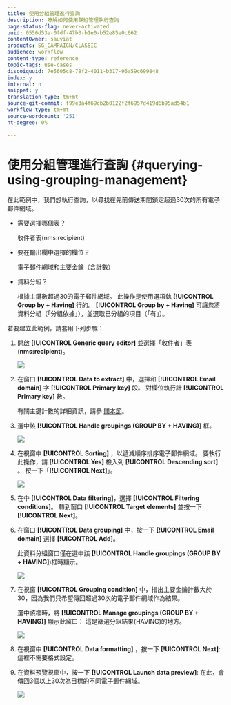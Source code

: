 ```yaml
---
title: 使用分組管理進行查詢
description: 瞭解如何使用群組管理執行查詢
page-status-flag: never-activated
uuid: 0556d53e-0fdf-47b3-b1e0-b52e85e0c662
contentOwner: sauviat
products: SG_CAMPAIGN/CLASSIC
audience: workflow
content-type: reference
topic-tags: use-cases
discoiquuid: 7e5605c8-78f2-4011-b317-96a59c699848
index: y
internal: n
snippet: y
translation-type: tm+mt
source-git-commit: f99e3a4f69cb2b0122f2f6957d419d6b95ad54b1
workflow-type: tm+mt
source-wordcount: '251'
ht-degree: 0%

---
```



# 使用分組管理進行查詢 {#querying-using-grouping-management}

在此範例中，我們想執行查詢，以尋找在先前傳送期間鎖定超過30次的所有電子郵件網域。

* 需要選擇哪個表？

   收件者表(nms:recipient)

* 要在輸出欄中選擇的欄位？

   電子郵件網域和主要金鑰（含計數）

* 資料分組？

   根據主鍵數超過30的電子郵件網域。 此操作是使用選項執 **[!UICONTROL Group by + Having]** 行的。 **[!UICONTROL Group by + Having]** 可讓您將資料分組（「分組依據」），並選取已分組的項目（「有」）。

若要建立此範例，請套用下列步驟：

1. 開啟 **[!UICONTROL Generic query editor]** 並選擇「收件者」表(**nms:recipient**)。

   ![](assets/query_editor_02.png)

1. 在窗口 **[!UICONTROL Data to extract]** 中，選擇和 **[!UICONTROL Email domain]** 字 **[!UICONTROL Primary key]** 段。 對欄位執行計 **[!UICONTROL Primary key]** 數。

   有關主鍵計數的詳細資訊，請參 [閱本節](../../platform/using/defining-filter-conditions.md#building-expressions)。

1. 選中該 **[!UICONTROL Handle groupings (GROUP BY + HAVING)]** 框。

   ![](assets/query_editor_nveau_29.png)

1. 在視窗中 **[!UICONTROL Sorting]** ，以遞減順序排序電子郵件網域。 要執行此操作，請 **[!UICONTROL Yes]** 檢入列 **[!UICONTROL Descending sort]** 。 按一下「**[!UICONTROL Next]**」。

   ![](assets/query_editor_nveau_70.png)

1. 在中 **[!UICONTROL Data filtering]**，選擇 **[!UICONTROL Filtering conditions]**。 轉到窗口 **[!UICONTROL Target elements]** 並按一下 **[!UICONTROL Next]**。
1. 在窗口 **[!UICONTROL Data grouping]** 中，按一下 **[!UICONTROL Email domain]** 選擇 **[!UICONTROL Add]**。

   此資料分組窗口僅在選中該 **[!UICONTROL Handle groupings (GROUP BY + HAVING]**)框時顯示。

   ![](assets/query_editor_blocklist_04.png)

1. 在視窗 **[!UICONTROL Grouping condition]** 中，指出主要金鑰計數大於30，因為我們只希望傳回超過30次的電子郵件網域作為結果。

   選中該框時，將 **[!UICONTROL Manage groupings (GROUP BY + HAVING)]** 顯示此窗口： 這是篩選分組結果(HAVING)的地方。

   ![](assets/query_editor_blocklist_05.png)

1. 在視窗中 **[!UICONTROL Data formatting]** ，按一下 **[!UICONTROL Next]**: 這裡不需要格式設定。
1. 在資料預覽視窗中，按一下 **[!UICONTROL Launch data preview]**: 在此，會傳回3個以上30次為目標的不同電子郵件網域。

   ![](assets/query_editor_blocklist_06.png)
